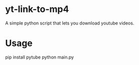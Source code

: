 # yt-link-to-mp4
A simple python script that lets you download youtube videos.
# Usage
pip install pytube
python main.py
